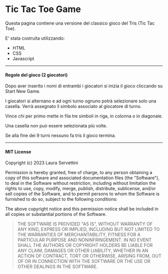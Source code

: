 # Tic Tac Toe Game
Questa pagina contiene una versione del classico gioco del Tris (Tic Tac Toe).

E' stata costruita utilizzando: 
- HTML
- CSS
- Javascript

___
#### **Regole del gioco (2 giocatori)**
Dopo aver inserito i nomi di entrambi i giocatori si inizia il gioco cliccando su Start New Game.

I giocatori si alternano e ad ogni turno ognuno potrà selezionare solo una casella. Verrà assegnato il simbolo associato al giocatore di turno.

Vince chi per primo mette in fila tre simboli in riga, in colonna o in diagonale.

Una casella non può essere selezionata più volte.

Se alla fine dei 9 turni nessuno fa tris il gioco termina.

___
#### **MIT License**

Copyright (c) 2023 Laura Servettini

Permission is hereby granted, free of charge, to any person obtaining a copy
of this software and associated documentation files (the "Software"), to deal
in the Software without restriction, including without limitation the rights
to use, copy, modify, merge, publish, distribute, sublicense, and/or sell
copies of the Software, and to permit persons to whom the Software is
furnished to do so, subject to the following conditions:

The above copyright notice and this permission notice shall be included in all
copies or substantial portions of the Software.

>THE SOFTWARE IS PROVIDED "AS IS", WITHOUT WARRANTY OF ANY KIND, EXPRESS OR
IMPLIED, INCLUDING BUT NOT LIMITED TO THE WARRANTIES OF MERCHANTABILITY,
FITNESS FOR A PARTICULAR PURPOSE AND NONINFRINGEMENT. IN NO EVENT SHALL THE
AUTHORS OR COPYRIGHT HOLDERS BE LIABLE FOR ANY CLAIM, DAMAGES OR OTHER
LIABILITY, WHETHER IN AN ACTION OF CONTRACT, TORT OR OTHERWISE, ARISING FROM,
OUT OF OR IN CONNECTION WITH THE SOFTWARE OR THE USE OR OTHER DEALINGS IN THE
SOFTWARE.